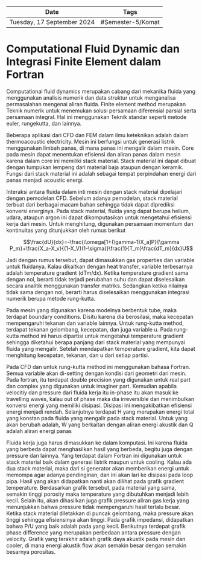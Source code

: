 | Date                       | Tags              |
| -------------------------- | ----------------- |
| Tuesday, 17 September 2024 | #Semester-5/Komat |

# Computational Fluid Dynamic dan Integrasi Finite Element dalam Fortran
Computational fluid dynamics merupakan cabang dari mekanika fluida yang menggunakan analisis numerik dan data struktur untuk menganalisa permasalahan mengenai aliran fluida. Finite element method merupakan Teknik numerik untuk menemukan solusi persamaan diferensial parsial serta persamaan integral. Hal ini menggunakan Teknik standar seperti metode euler, rungekutta, dan lainnya.

Beberapa aplikasi dari CFD dan FEM dalam ilmu keteknikan adalah dalam thermoacoustic electricity. Mesin ini berfungsi untuk generasi listrik menggunakan limbah panas, di mana panas ini mengalir dalam mesin. Core pada mesin dapat menentukan efisiensi dan aliran panas dalam mesin karena dalam core ini memiliki stack material. Stack material ini dapat dibuat dengan tumpukan lempeng dari material baja ataupun dengan keramik. Fungsi dari stack material ini adalah sebagai tempat perpindahan energi dari panas menjadi acoustic energi.

Interaksi antara fluida dalam inti mesin dengan stack material dipelajari dengan pemodelan CFD. Sebelum adanya pemodelan, stack material terbuat dari berbagai macam bahan sehingga tidak dapat diprediksi konversi energinya. Pada stack material, fluida yang dapat berupa helium, udara, ataupun argon ini dapat dikomputasikan untuk mengetahui efisiensi kerja dari mesin. Untuk menghitung, digunakan persamaan momentum dan kontinuitas yang ditunjukkan oleh rumus berikut

$$\frac{dU}{dx}=-\frac{i\omega[1+(\gamma-1)X_a]P}{\gamma P_m}+\frac{X_a-X_v}{(1-X_V)(1-\sigma)}\frac{1}{T_m}\frac{dT_m}{dx}U$$


Jadi dengan rumus tersebut, dapat dimasukkan gas properties dan variable untuk fluidanya. Kalau dikaitkan dengan heat transfer, variable terbesarnya adalah temperature gradient (dTm/dx). Ketika temperature gradient sama dengan nol, berarti tidak terjadi perubahan suhu dan dapat diselesaikan secara analitik menggunakan transfer matriks. Sedangkan ketika nilainya tidak sama dengan nol, berarti harus diselesaikan menggunakan integrasi numerik berupa metode rung-kutta.

Pada mesin yang digunakan karena modelnya berbentuk tube, maka terdapat boundary conditions. Disitu karena dia berosilasi, maka kecepatan mempengaruhi tekanan dan variable lainnya. Untuk rung-kutta method, terdapat tekanan gelombang, kecepatan, dan juga variable u. Pada rung-kutta method ini harus dipartisi untuk mengetahui temperature gradient sehingga diketahui berapa panjang dari stack material yang mempunyai fluida yang mengalir. Setelah mendapatkan temperature gradient, kita dapat menghitung kecepatan, tekanan, dan u dari setiap partisi.

Pada CFD dan untuk rung-kutta method ini menggunakan bahasa Fortran. Semua variable akan di-setting dengan kondisi dari geometri dari mesin. Pada fortran, itu terdapat double precision yang digunakan untuk real part dan complex yang digunakan untuk imaginer part. Kemudian apabila velocitiy dan pressure dari fluida kerja itu in-phase itu akan masuk ke travelling waves, kalau out of phase maka dia irreversible dan menimbulkan konversi energi yang memiliki disipasi. Disipasi ini mengakibatkan efisiensi energi menjadi rendah. Selanjutnya terdapat H yang merupakan energi total yang konstan pada fluida yang mengalir pada stack material. Untuk yang akan berubah adalah, Ẇ yang berkaitan dengan aliran energi akustik dan Q adalah aliran energi panas

Fluida kerja juga harus dimasukkan ke dalam komputasi. Ini karena fluida yang berbeda dapat menghasilkan hasil yang berbeda, begitu juga dengan pressure dan lainnya. Yang terdapat dalam Fortran ini digunakan untuk stack material baik dalam generasi listrik maupun untuk cooling. Kalau ada dua stack material, maka dari si generator akan memberikan energi untuk memompa agar adanya pendinginan, dan ini akan lari ke disipasi pada loop pipa. Hasil yang akan didapatkan nanti akan dilihat pada grafik gradient temperature. Berdasarkan grafik tersebut, pada material yang sama, semakin tinggi porosity maka temperature yang dibutuhkan menjadi lebih kecil. Selain itu, akan dihasilkan juga grafik pressure aliran gas kerja yang menunjukkan bahwa pressure tidak mempengaruhi hasil terlalu besar. Ketika stack material diletakkan di puncak gelombang, maka pressure akan tinggi sehingga efisiensinya akan tinggi. Pada grafik impedansi, didapatkan bahwa P/U yang baik adalah pada yang kecil. Berikutnya terdepat grafik phase difference yang merupakan perbedaan antara pressure dengan velocity. Grafik yang terakhir adalah grafik daya akustik pada mesin dan cooler, di mana energi akustik flow akan semakin besar dengan semakin besarnya porositas.

